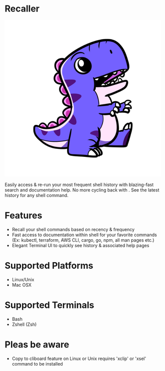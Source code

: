 # Recaller

![Recaller Logo](logo.png)

Easily access & re-run your most frequent shell history with blazing-fast search and documentation help.
No more cycling back with <bck-isearch>. See the latest history for any shell command.

# Features
* Recall your shell commands based on recency & frequency
* Fast access to documentation within shell for your favorite commands (Ex: kubectl, terraform, AWS CLI, cargo, go, npm, all man pages etc.)
* Elegant Terminal UI to quickly see history & associated help pages

# Supported Platforms
* Linux/Unix
* Mac OSX

# Supported Terminals
* Bash
* Zshell (Zsh)

# Pleas be aware
* Copy to cliboard feature on Linux or Unix requires 'xclip' or 'xsel' command to be installed
